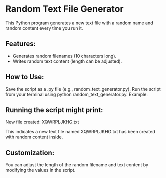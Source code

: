 # Random Text File Generator

This Python program generates a new text file with a random name and random content every time you run it.

## Features:

* Generates random filenames (10 characters long).
* Writes random text content (length can be adjusted).

## How to Use:

Save the script as a .py file (e.g., random_text_generator.py).
Run the script from your terminal using python random_text_generator.py.
Example:

## Running the script might print:

New file created: XQWRPLJKHG.txt

This indicates a new text file named XQWRPLJKHG.txt has been created with random content inside.

## Customization:

You can adjust the length of the random filename and text content by modifying the values in the script.